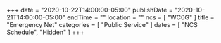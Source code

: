 +++
date = "2020-10-22T14:00:00-05:00"
publishDate = "2020-10-21T14:00:00-05:00"
endTime = ""
location = ""
ncs = [ "WC0G" ]
title = "Emergency Net"
categories = [ "Public Service" ]
dates = [ "NCS Schedule", "Hidden" ]
+++
